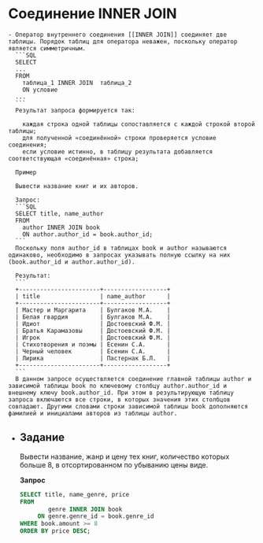# Соединение INNER JOIN
	- Оператор внутреннего соединения [[INNER JOIN]] соединяет две таблицы. Порядок таблиц для оператора неважен, поскольку оператор является симметричным.
	  ```SQL
	  SELECT
	  ...
	  FROM
	    таблица_1 INNER JOIN  таблица_2
	    ON условие
	  ...
	  ```
	  Результат запроса формируется так:
	  
	    каждая строка одной таблицы сопоставляется с каждой строкой второй таблицы;
	    для полученной «соединённой» строки проверяется условие соединения;
	    если условие истинно, в таблицу результата добавляется соответствующая «соединённая» строка;
	  
	  Пример
	  
	  Вывести название книг и их авторов.
	  
	  Запрос:
	  ```SQL
	  SELECT title, name_author
	  FROM 
	    author INNER JOIN book
	    ON author.author_id = book.author_id;
	  ```
	  Поскольку поля author_id в таблицах book и author называются одинаково, необходимо в запросах указывать полную ссылку на них (book.author_id и author.author_id).
	  
	  Результат:
	  ```
	  +-----------------------+------------------+
	  | title                 | name_author      |
	  +-----------------------+------------------+
	  | Мастер и Маргарита    | Булгаков М.А.    |
	  | Белая гвардия         | Булгаков М.А.    |
	  | Идиот                 | Достоевский Ф.М. |
	  | Братья Карамазовы     | Достоевский Ф.М. |
	  | Игрок                 | Достоевский Ф.М. |
	  | Стихотворения и поэмы | Есенин С.А.      |
	  | Черный человек        | Есенин С.А.      |
	  | Лирика                | Пастернак Б.Л.   |
	  +-----------------------+------------------+
	  ```
	  В данном запросе осуществляется соединение главной таблицы author и зависимой таблицы book по ключевому столбцу author.author_id и внешнему ключу book.author_id. При этом в результирующую таблицу запроса включаются все строки, в которых значения этих столбцов совпадают. Другими словами строки зависимой таблицы book дополняются фамилией и инициалами авторов из таблицы author.
- ## Задание
  
  Вывести название, жанр и цену тех книг, количество которых больше 8, в отсортированном по убыванию цены виде.
  
  **Запрос**
  ```SQL
  SELECT title, name_genre, price
  FROM
          genre INNER JOIN book
       ON genre.genre_id = book.genre_id 
  WHERE book.amount >= 8     
  ORDER BY price DESC;
  ```